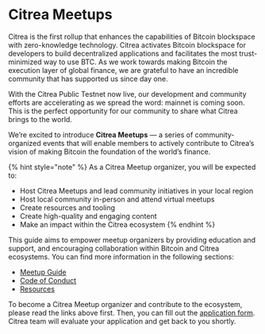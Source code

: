 # Citrea Meetups

Citrea is the first rollup that enhances the capabilities of Bitcoin blockspace with zero-knowledge technology. Citrea activates Bitcoin blockspace for developers to build decentralized applications and facilitates the most trust-minimized way to use BTC. As we work towards making Bitcoin the execution layer of global finance, we are grateful to have an incredible community that has supported us since day one.

With the Citrea Public Testnet now live, our development and community efforts are accelerating as we spread the word: mainnet is coming soon. This is the perfect opportunity for our community to share what Citrea brings to the world.

We’re excited to introduce **Citrea Meetups** — a series of community-organized events that will enable members to actively contribute to Citrea’s vision of making Bitcoin the foundation of the world’s finance.

{% hint style="note" %}
As a Citrea Meetup organizer, you will be expected to:

- Host Citrea Meetups and lead community initiatives in your local region
- Host local community in-person and attend virtual meetups
- Create resources and tooling
- Create high-quality and engaging content
- Make an impact within the Citrea ecosystem
{% endhint %}

This guide aims to empower meetup organizers by providing education and support, and encouraging collaboration within Bitcoin and Citrea ecosystems. You can find more information in the following sections:

- [Meetup Guide](./citrea-meetups/meetup-guide.md)
- [Code of Conduct](./citrea-meetups/code-of-conduct.md) 
- [Resources](./citrea-meetups/resources.md)

To become a Citrea Meetup organizer and contribute to the ecosystem, please read the links above first. Then, you can fill out the [application form](https://forms.gle/saqyYXqQLZksiQWG9). Citrea team will evaluate your application and get back to you shortly.